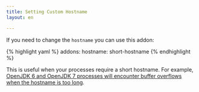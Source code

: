 ```yaml
---
title: Setting Custom Hostname
layout: en

---
```


If you need to change the `hostname` you can use this addon:

{% highlight yaml %}
addons:
  hostname: short-hostname
{% endhighlight %}

This is useful when your processes require a short hostname.
For example, [OpenJDK 6 and OpenJDK 7 processes will encounter
buffer overflows when the hostname is too long](https://github.com/travis-ci/travis-ci/issues/5227).
